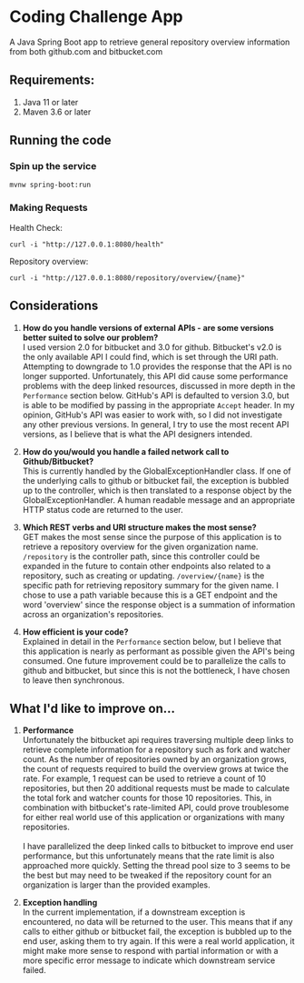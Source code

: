# Coding Challenge App

A Java Spring Boot app to retrieve general repository overview information from both github.com and bitbucket.com

## Requirements:

1. Java 11 or later
2. Maven 3.6 or later

## Running the code

### Spin up the service

```
mvnw spring-boot:run
```

### Making Requests
Health Check:
```
curl -i "http://127.0.0.1:8080/health"
```
Repository overview:
```
curl -i "http://127.0.0.1:8080/repository/overview/{name}"
```

## Considerations
1. <b>How do you handle versions of external APIs - are some versions better suited to solve our problem?</b><br/>
I used version 2.0 for bitbucket and 3.0 for github. Bitbucket's v2.0 is the only available API I could find, which is
set through the URI path. Attempting to downgrade to 1.0 provides the response that the API is no longer supported. 
Unfortunately, this API did cause some performance problems with the deep linked resources, discussed in more depth in
the `Performance` section below. GitHub's API is defaulted to version 3.0, but is able to be modified by passing in the
appropriate `Accept` header. In my opinion, GitHub's API was easier to work with, so I did not investigate any other
previous versions. In general, I try to use the most recent API versions, as I believe that is what the API designers
intended.

2. <b>How do you/would you handle a failed network call to Github/Bitbucket?</b><br/>
This is currently handled by the GlobalExceptionHandler class. If one of the underlying calls to github or bitbucket
fail, the exception is bubbled up to the controller, which is then translated to a response object by the
GlobalExceptionHandler. A human readable message and an appropriate HTTP status code are returned to the user.

3. <b>Which REST verbs and URI structure makes the most sense?</b><br/>
GET makes the most sense since the purpose of this application is to retrieve a repository overview for the given 
organization name. `/repository` is the controller path, since this controller could be expanded in the future to
contain other endpoints also related to a repository, such as creating or updating. `/overview/{name}` is the specific 
path for retrieving repository summary for the given name. I chose to use a path variable because this is a GET 
endpoint and the word 'overview' since the response object is a summation of information across an organization's
repositories.

4. <b>How efficient is your code?</b><br/>
Explained in detail in the `Performance` section below, but I believe that this application is nearly as performant as
possible given the API's being consumed. One future improvement could be to parallelize the calls to github and
bitbucket, but since this is not the bottleneck, I have chosen to leave then synchronous.

## What I'd like to improve on...
1. <b>Performance</b><br/>
Unfortunately the bitbucket api requires traversing multiple deep links to retrieve complete information for a 
repository such as fork and watcher count. As the number of repositories owned by an organization grows, the count of
requests required to build the overview grows at twice the rate. For example, 1 request can be used to retrieve a count
of 10 repositories, but then 20 additional requests must be made to calculate the total fork and watcher counts for
those 10 repositories. This, in combination with bitbucket's rate-limited API, could prove troublesome for either real
world use of this application or organizations with many repositories.
<br/><br/>
I have parallelized the deep linked calls to bitbucket to improve end user performance, but this unfortunately means 
that the rate limit is also approached more quickly. Setting the thread pool size to 3 seems to be the best but may
need to be tweaked if the repository count for an organization is larger than the provided examples.

2. <b>Exception handling</b><br/>
In the current implementation, if a downstream exception is encountered, no data will be returned to the user. This
means that if any calls to either github or bitbucket fail, the exception is bubbled up to the end user, asking them
to try again. If this were a real world application, it might make more sense to respond with partial information or
with a more specific error message to indicate which downstream service failed.